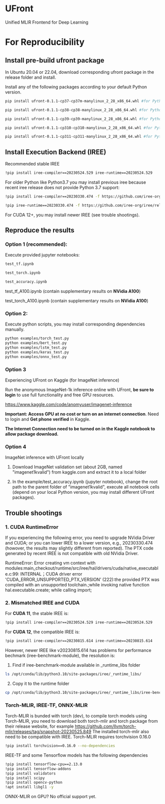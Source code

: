 # UFront
Unified MLIR Frontend for Deep Learning 

# For Reproducibility
## Install pre-build ufront package
In Ubuntu 20.04 or 22.04, download corresponding ufront package in the release folder and install.

Install any of the following packages according to your default Python version.
```sh
pip install ufront-0.1.1-cp37-cp37m-manylinux_2_28_x86_64.whl #for Python3.7

pip install ufront-0.1.1-cp38-cp38-manylinux_2_28_x86_64.whl #for Python3.8

pip install ufront-0.1.1-cp39-cp39-manylinux_2_28_x86_64.whl #for Python3.9

pip install ufront-0.1.1-cp310-cp310-manylinux_2_28_x86_64.whl #for Python3.10

pip install ufront-0.1.1-cp311-cp311-manylinux_2_28_x86_64.whl #for Python3.11
```

## Install Execution Backend (IREE)
Recommended stable IREE

```sh
!pip install iree-compiler==20230524.529 iree-runtime==20230524.529 
```
For older Python like Python3.7 you may install previous iree because recent iree release does not provide Python 3.7 support:
```sh
!pip install iree-compiler==20230330.474 -f https://github.com/iree-org/iree/releases/download/candidate-20230330.474/iree_compiler-20230330.474-cp37-cp37m-manylinux_2_17_x86_64.manylinux2014_x86_64.whl

!pip iree-runtime==20230330.474 -f https://github.com/iree-org/iree/releases/download/candidate-20230330.474/iree_runtime-20230330.474-cp37-cp37m-manylinux_2_17_x86_64.manylinux2014_x86_64.whl
```

For CUDA 12+, you may install newer IREE (see trouble shootings).

## Reproduce the results
### Option 1 (recommended):
Execute provided jupyter notebooks:
```sh
test_tf.ipynb

test_torch.ipynb

test_accuracy.ipynb

```
test_tf_A100.ipynb (contain supplementary results on **NVidia A100**)

test_torch_A100.ipynb (contain supplementary results on **NVidia A100**)

### Option 2:
Execute python scripts, you may install corresponding dependencies manually.

```sh
python examples/torch_test.py
python examples/bert_test.py
python examples/lstm_test.py
python examples/keras_test.py
python examples/onnx_test.py
```

### Option 3

Experiencing UFront on Kaggle (for ImageNet inference)

Run the anonymous ImageNet-1k inference online with UFront, **be sure to login** to use full functionality and free GPU resources.

https://www.kaggle.com/code/anomyuser/imagenet-inference

**Important: Access GPU at no cost or turn on an internet connection**. Need to login and **Get phone verified** in Kaggle.

**The Internet Connection need to be turned on in the Kaggle notebook to allow package download.**

### Option 4

ImageNet inference with UFront locally

1) Download ImageNet validation set (about 2GB, named "imagenet1kvalid") from kaggle.com and extract it to a local folder

2) In the example/test_accuracy.ipynb (jupyter notebook), change the root path to the parent folder of "imagenet1kvalid", execute all notebook cells (depend on your local Python version, you may install different UFront packages).
   

## Trouble shootings

### 1. CUDA RuntimeError

If you experiencing the following error, you need to upgrade NVidia Driver and CUDA; or you can lower IREE to a lower version, e.g., 20230330.474 (howover, the results may slightly different from reported). The PTX code generated by recent IREE is not compatible with old NVidia Driver.

RuntimeError: Error creating vm context with modules:main_checkout/runtime/src/iree/hal/drivers/cuda/native_executable.c:99: INTERNAL；CUDA driver error 'CUDA_ERROR_UNSUPPORTED_PTX_VERSION' (222):the provided PTX was compiled with an unsupported toolchain.;while invoking native function hal.executable.create; while calling import;

### 2. Mismatched IREE and CUDA

For **CUDA 11**, the stable IREE is:
```sh
!pip install iree-compiler==20230524.529 iree-runtime==20230524.529 
```

For **CUDA 12**, the compatible IREE is:
```sh
!pip install iree-compiler==20230815.614 iree-runtime==20230815.614
```

However, newer IREE like v20230815.614 has problems for performance bechmark (iree-benchmark-module), the resolution is:

1) Find if iree-benchmark-module available in _runtime_libs folder
```sh
ls /opt/conda/lib/python3.10/site-packages/iree/_runtime_libs/
```
2) Copy it to the runtime folder
```sh
cp /opt/conda/lib/python3.10/site-packages/iree/_runtime_libs/iree-benchmark-module /opt/conda/lib/python3.10/site-packages/iree/runtime/
```

### Torch-MLIR, IREE-TF, ONNX-MLIR
Torch-MLIR is bunded with torch (dev), to compile torch models using Torch-MLIR, you need to download both torch-mlir and torch package from their release website, for example https://github.com/llvm/torch-mlir/releases/tag/snapshot-20230525.849 The installed torch-mlir also need to be compatible with IREE. Torch-MLIR requires torchvision 0.16.0
```sh
!pip install torchvision==0.16.0 --no-dependencies
```

IREE-TF and some Tensorflow models has the following dependencies
```sh
!pip install tensorflow-cpu==2.13.0 
!pip install tensorflow-addons
!pip install validators
!pip install scipy
!pip install opencv-python
!apt install libgl1 -y
```

ONNX-MLIR on GPU? No official support yet.





